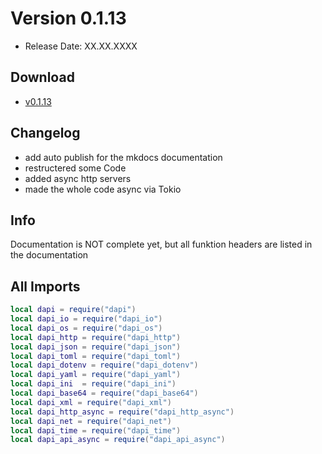 # Version 0.1.13
- Release Date: XX.XX.XXXX

## Download
- [v0.1.13](https://github.com/ShadowDara/LuaAPI-Rust/releases/tag/v0.1.13)

## Changelog
- add auto publish for the mkdocs documentation
- restructered some Code
- added async http servers
- made the whole code async via Tokio

## Info
Documentation is NOT complete yet, but all funktion headers are listed in the
documentation

## All Imports
```lua
local dapi = require("dapi")
local dapi_io = require("dapi_io")
local dapi_os = require("dapi_os")
local dapi_http = require("dapi_http")
local dapi_json = require("dapi_json")
local dapi_toml = require("dapi_toml")
local dapi_dotenv = require("dapi_dotenv")
local dapi_yaml = require("dapi_yaml")
local dapi_ini  = require("dapi_ini")
local dapi_base64 = require("dapi_base64")
local dapi_xml = require("dapi_xml")
local dapi_http_async = require("dapi_http_async")
local dapi_net = require("dapi_net")
local dapi_time = require("dapi_time")
local dapi_api_async = require("dapi_api_async")
```
